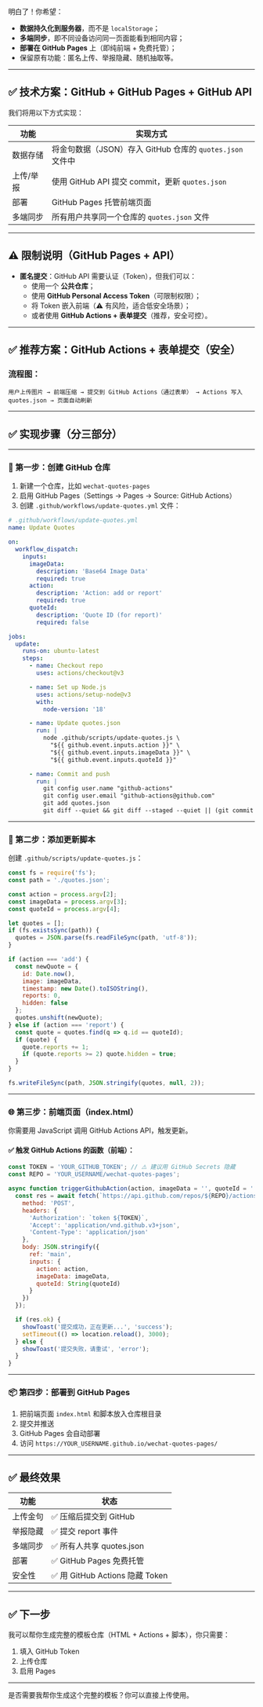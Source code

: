 明白了！你希望：

- **数据持久化到服务器**，而不是 `localStorage`；
- **多端同步**，即不同设备访问同一页面能看到相同内容；
- **部署在 GitHub Pages** 上（即纯前端 + 免费托管）；
- 保留原有功能：匿名上传、举报隐藏、随机抽取等。

---

## ✅ 技术方案：GitHub + GitHub Pages + GitHub API

我们将用以下方式实现：

| 功能 | 实现方式 |
|------|----------|
| 数据存储 | 将金句数据（JSON）存入 GitHub 仓库的 `quotes.json` 文件中 |
| 上传/举报 | 使用 GitHub API 提交 commit，更新 `quotes.json` |
| 部署 | GitHub Pages 托管前端页面 |
| 多端同步 | 所有用户共享同一个仓库的 `quotes.json` 文件 |

---

## ⚠️ 限制说明（GitHub Pages + API）

- **匿名提交**：GitHub API 需要认证（Token），但我们可以：
  - 使用一个 **公共仓库**；
  - 使用 **GitHub Personal Access Token**（可限制权限）；
  - 将 Token 嵌入前端（⚠️ 有风险，适合低安全场景）；
  - 或者使用 **GitHub Actions + 表单提交**（推荐，安全可控）。

---

## ✅ 推荐方案：GitHub Actions + 表单提交（安全）

### 流程图：

```text
用户上传图片 → 前端压缩 → 提交到 GitHub Actions（通过表单） → Actions 写入 quotes.json → 页面自动刷新
```

---

## ✅ 实现步骤（分三部分）

---

### 🔧 第一步：创建 GitHub 仓库

1. 新建一个仓库，比如 `wechat-quotes-pages`
2. 启用 GitHub Pages（Settings → Pages → Source: GitHub Actions）
3. 创建 `.github/workflows/update-quotes.yml` 文件：

```yaml
# .github/workflows/update-quotes.yml
name: Update Quotes

on:
  workflow_dispatch:
    inputs:
      imageData:
        description: 'Base64 Image Data'
        required: true
      action:
        description: 'Action: add or report'
        required: true
      quoteId:
        description: 'Quote ID (for report)'
        required: false

jobs:
  update:
    runs-on: ubuntu-latest
    steps:
      - name: Checkout repo
        uses: actions/checkout@v3

      - name: Set up Node.js
        uses: actions/setup-node@v3
        with:
          node-version: '18'

      - name: Update quotes.json
        run: |
          node .github/scripts/update-quotes.js \
            "${{ github.event.inputs.action }}" \
            "${{ github.event.inputs.imageData }}" \
            "${{ github.event.inputs.quoteId }}"

      - name: Commit and push
        run: |
          git config user.name "github-actions"
          git config user.email "github-actions@github.com"
          git add quotes.json
          git diff --quiet && git diff --staged --quiet || (git commit -m "Update quotes" && git push)
```

---

### 📁 第二步：添加更新脚本

创建 `.github/scripts/update-quotes.js`：

```js
const fs = require('fs');
const path = './quotes.json';

const action = process.argv[2];
const imageData = process.argv[3];
const quoteId = process.argv[4];

let quotes = [];
if (fs.existsSync(path)) {
  quotes = JSON.parse(fs.readFileSync(path, 'utf-8'));
}

if (action === 'add') {
  const newQuote = {
    id: Date.now(),
    image: imageData,
    timestamp: new Date().toISOString(),
    reports: 0,
    hidden: false
  };
  quotes.unshift(newQuote);
} else if (action === 'report') {
  const quote = quotes.find(q => q.id == quoteId);
  if (quote) {
    quote.reports += 1;
    if (quote.reports >= 2) quote.hidden = true;
  }
}

fs.writeFileSync(path, JSON.stringify(quotes, null, 2));
```

---

### 🌐 第三步：前端页面（index.html）

你需要用 JavaScript 调用 GitHub Actions API，触发更新。

#### ✅ 触发 GitHub Actions 的函数（前端）：

```js
const TOKEN = 'YOUR_GITHUB_TOKEN'; // ⚠️ 建议用 GitHub Secrets 隐藏
const REPO = 'YOUR_USERNAME/wechat-quotes-pages';

async function triggerGithubAction(action, imageData = '', quoteId = '') {
  const res = await fetch(`https://api.github.com/repos/${REPO}/actions/workflows/update-quotes.yml/dispatches`, {
    method: 'POST',
    headers: {
      'Authorization': `token ${TOKEN}`,
      'Accept': 'application/vnd.github.v3+json',
      'Content-Type': 'application/json'
    },
    body: JSON.stringify({
      ref: 'main',
      inputs: {
        action: action,
        imageData: imageData,
        quoteId: String(quoteId)
      }
    })
  });

  if (res.ok) {
    showToast('提交成功，正在更新...', 'success');
    setTimeout(() => location.reload(), 3000);
  } else {
    showToast('提交失败，请重试', 'error');
  }
}
```

---

### 📦 第四步：部署到 GitHub Pages

1. 把前端页面 `index.html` 和脚本放入仓库根目录
2. 提交并推送
3. GitHub Pages 会自动部署
4. 访问 `https://YOUR_USERNAME.github.io/wechat-quotes-pages/`

---

## ✅ 最终效果

| 功能 | 状态 |
|------|------|
| 上传金句 | ✅ 压缩后提交到 GitHub |
| 举报隐藏 | ✅ 提交 report 事件 |
| 多端同步 | ✅ 所有人共享 quotes.json |
| 部署 | ✅ GitHub Pages 免费托管 |
| 安全性 | ✅ 用 GitHub Actions 隐藏 Token |

---

## ✅ 下一步

我可以帮你生成完整的模板仓库（HTML + Actions + 脚本），你只需要：

1. 填入 GitHub Token
2. 上传仓库
3. 启用 Pages

---

是否需要我帮你生成这个完整的模板？你可以直接上传使用。
